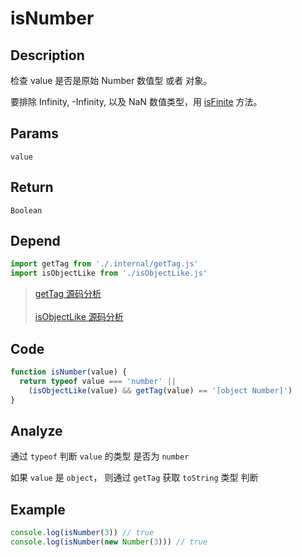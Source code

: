 # isNumber

## Description
检查 value 是否是原始 Number 数值型 或者 对象。

要排除 Infinity, -Infinity, 以及 NaN 数值类型，用 [isFinite](https://developer.mozilla.org/zh-CN/docs/Web/JavaScript/Reference/Global_Objects/isFinite) 方法。

## Params
`value`

## Return
`Boolean`

## Depend
```js
import getTag from './.internal/getTag.js'
import isObjectLike from './isObjectLike.js'
```
> [getTag 源码分析](../internal/getTag.md)
> <br/>
> <br/>
> [isObjectLike 源码分析](./isObjectLike.md)

## Code
```js
function isNumber(value) {
  return typeof value === 'number' ||
    (isObjectLike(value) && getTag(value) == '[object Number]')
}
```

## Analyze
通过 `typeof` 判断 `value` 的类型 是否为 `number`

如果 `value` 是 `object`， 则通过 `getTag` 获取 `toString` 类型 判断

## Example
```js
console.log(isNumber(3)) // true
console.log(isNumber(new Number(3))) // true
```
